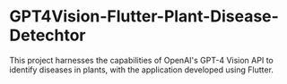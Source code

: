 # GPT4Vision-Flutter-Plant-Disease-Detechtor

This project harnesses the capabilities of OpenAI's GPT-4 Vision API to identify diseases in plants, with the application developed using Flutter.



